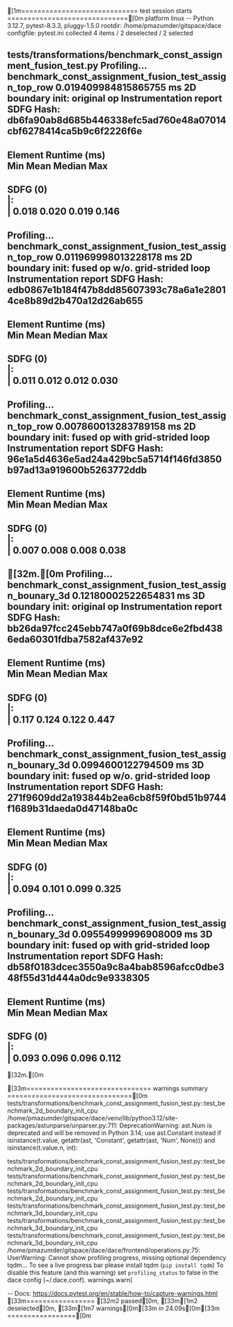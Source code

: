 [1m============================= test session starts ==============================[0m
platform linux -- Python 3.12.7, pytest-8.3.3, pluggy-1.5.0
rootdir: /home/pmazumder/gitspace/dace
configfile: pytest.ini
collected 4 items / 2 deselected / 2 selected

tests/transformations/benchmark_const_assignment_fusion_test.py 
Profiling...
benchmark_const_assignment_fusion_test_assign_top_row 0.019409984815865755 ms
2D boundary init: original op
Instrumentation report
SDFG Hash: db6fa90ab8d685b446338efc5ad760e48a07014cbf6278414ca5b9c6f2226f6e
---------------------------------------------------------------------------
Element        Runtime (ms)   
               Min            Mean           Median         Max            
---------------------------------------------------------------------------
SDFG (0)                                                                   
|:                                                                         
|              0.018          0.020          0.019          0.146          
---------------------------------------------------------------------------


Profiling...
benchmark_const_assignment_fusion_test_assign_top_row 0.011969998013228178 ms
2D boundary init: fused op w/o. grid-strided loop
Instrumentation report
SDFG Hash: edb0867e1b184f47b8dd85607393c78a6a1e28014ce8b89d2b470a12d26ab655
---------------------------------------------------------------------------
Element        Runtime (ms)   
               Min            Mean           Median         Max            
---------------------------------------------------------------------------
SDFG (0)                                                                   
|:                                                                         
|              0.011          0.012          0.012          0.030          
---------------------------------------------------------------------------


Profiling...
benchmark_const_assignment_fusion_test_assign_top_row 0.007860013283789158 ms
2D boundary init: fused op with grid-strided loop
Instrumentation report
SDFG Hash: 96e1a5d4636e5ad24a429bc5a5714f146fd3850b97ad13a919600b5263772ddb
---------------------------------------------------------------------------
Element        Runtime (ms)   
               Min            Mean           Median         Max            
---------------------------------------------------------------------------
SDFG (0)                                                                   
|:                                                                         
|              0.007          0.008          0.008          0.038          
---------------------------------------------------------------------------

[32m.[0m
Profiling...
benchmark_const_assignment_fusion_test_assign_bounary_3d 0.12180002522654831 ms
3D boundary init: original op
Instrumentation report
SDFG Hash: bb26da97fcc245ebb747a0f69b8dce6e2fbd4386eda60301fdba7582af437e92
---------------------------------------------------------------------------
Element        Runtime (ms)   
               Min            Mean           Median         Max            
---------------------------------------------------------------------------
SDFG (0)                                                                   
|:                                                                         
|              0.117          0.124          0.122          0.447          
---------------------------------------------------------------------------


Profiling...
benchmark_const_assignment_fusion_test_assign_bounary_3d 0.0994600122794509 ms
3D boundary init: fused op w/o. grid-strided loop
Instrumentation report
SDFG Hash: 271f9609dd2a193844b2ea6cb8f59f0bd51b9744f1689b31daeda0d47148ba0c
---------------------------------------------------------------------------
Element        Runtime (ms)   
               Min            Mean           Median         Max            
---------------------------------------------------------------------------
SDFG (0)                                                                   
|:                                                                         
|              0.094          0.101          0.099          0.325          
---------------------------------------------------------------------------


Profiling...
benchmark_const_assignment_fusion_test_assign_bounary_3d 0.09554999996908009 ms
3D boundary init: fused op with grid-strided loop
Instrumentation report
SDFG Hash: db58f0183dcec3550a9c8a4bab8596afcc0dbe348f55d31d444a0dc9e9338305
---------------------------------------------------------------------------
Element        Runtime (ms)   
               Min            Mean           Median         Max            
---------------------------------------------------------------------------
SDFG (0)                                                                   
|:                                                                         
|              0.093          0.096          0.096          0.112          
---------------------------------------------------------------------------

[32m.[0m

[33m=============================== warnings summary ===============================[0m
tests/transformations/benchmark_const_assignment_fusion_test.py::test_benchmark_2d_boundary_init_cpu
  /home/pmazumder/gitspace/dace/venv/lib/python3.12/site-packages/astunparse/unparser.py:711: DeprecationWarning: ast.Num is deprecated and will be removed in Python 3.14; use ast.Constant instead
    if isinstance(t.value, getattr(ast, 'Constant', getattr(ast, 'Num', None))) and isinstance(t.value.n, int):

tests/transformations/benchmark_const_assignment_fusion_test.py::test_benchmark_2d_boundary_init_cpu
tests/transformations/benchmark_const_assignment_fusion_test.py::test_benchmark_2d_boundary_init_cpu
tests/transformations/benchmark_const_assignment_fusion_test.py::test_benchmark_2d_boundary_init_cpu
tests/transformations/benchmark_const_assignment_fusion_test.py::test_benchmark_3d_boundary_init_cpu
tests/transformations/benchmark_const_assignment_fusion_test.py::test_benchmark_3d_boundary_init_cpu
tests/transformations/benchmark_const_assignment_fusion_test.py::test_benchmark_3d_boundary_init_cpu
  /home/pmazumder/gitspace/dace/dace/frontend/operations.py:75: UserWarning: Cannot show profiling progress, missing optional dependency tqdm...
  	To see a live progress bar please install tqdm (`pip install tqdm`)
  	To disable this feature (and this warning) set `profiling_status` to false in the dace config (~/.dace.conf).
    warnings.warn(

-- Docs: https://docs.pytest.org/en/stable/how-to/capture-warnings.html
[33m================= [32m2 passed[0m, [33m[1m2 deselected[0m, [33m[1m7 warnings[0m[33m in 24.09s[0m[33m =================[0m
